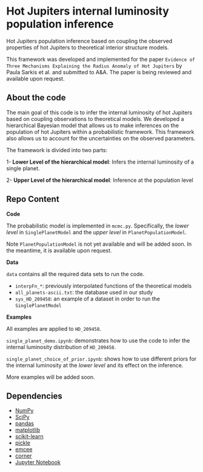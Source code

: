 Hot Jupiters internal luminosity population inference
=====================================================

Hot Jupiters population inference based on coupling the observed properties of hot Jupiters to theoretical interior structure models.

This framework was developed and implemented for the paper
`Evidence of Three Mechanisms Explaining the Radius Anomaly of Hot Jupiters`
by Paula Sarkis et al. and submitted to A&A. 
The paper is being reviewed and available upon request.

About the code
--------------

The main goal of this code is to infer the internal luminosity of hot Jupiters 
based on coupling observations to theoretical models. We developed a hierarchical Bayesian model that allows us to make inferences on the population of hot Jupiters within a probabilistic framework.
This framework also allows us to account for the uncertainties on the observed parameters.

The framework is divided into two parts:

1- **Lower Level of the hierarchical model**: Infers the internal luminosity of a single planet.

2- **Upper Level of the hierarchical model**: Inference at the population level



Repo Content
------------

**Code**

The probabilistic model is implemented in `mcmc.py`. Specifically, the _lower level_ in `SinglePlanetModel` and the _upper level_ in `PlanetPopulationModel`.

Note `PlanetPopulationModel` is not yet available and will be added soon. In the meantime, it is available upon request.

**Data**

`data` contains all the required data sets to run the code. 

- `interpFn_*`: previously interpolated functions of the theoretical models
- `all_planets-ascii.txt`: the database used in our study 
- `sys_HD_209458`: an example of a dataset in order to run the `SinglePlanetModel`


**Examples**

All examples are applied to `HD_209458`.

`single_planet_demo.ipynb`: demonstrates how to use the code to infer the internal luminosity distribution of `HD_209458`.

`single_planet_choice_of_prior.ipynb`: shows how to use different priors for the internal luminosity at the _lower level_ and its effect on the inference.

More examples will be added soon. 

Dependencies
-------------

- [NumPy](http://www.numpy.org)
- [SciPy](http://www.scipy.org)
- [pandas](http://pandas.pydata.org)
- [matplotlib](http://matplotlib.org)
- [scikit-learn](http://scikit-learn.org/stable/)
- [pickle](https://docs.python.org/3.8/library/pickle.html)
- [emcee](https://emcee.readthedocs.io/en/stable/)
- [corner](https://corner.readthedocs.io/en/latest/)
- [Jupyter Notebook](http://jupyter.org)

